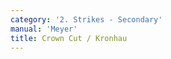 ```yaml
---
category: '2. Strikes - Secondary'
manual: 'Meyer'
title: Crown Cut / Kronhau
---
```


<link rel="import" href="/bower_components/polymer/polymer.html">
<link rel="import" href="shared-styles.html">

<dom-module id="{{ page.url | split:'/' | last | remove: '.html' }}-element">
  <template>
    <style include="shared-styles">
      :host {
        display: block;

        padding: 10px;
      }
    </style>

    <div class="card">
      <h1>{{ page.title }}</h1>
      <blockquote><p>This is executed thus: when you stand in the Plow or else lay on up from below from some posture (concerning which I have spoken in the previous chapter), and your opponent cuts at you from above, then go up with horizontal quillons and catch his stroke in the air on your shield or quillon bar; and as soon as it clashes, push the pommel quickly upward and strike him with the short edge behind his blade on his head; thus have you correctly executed the Crown Cut.</p></blockquote>

    </div>
  </template>

  <script>
    Polymer({
      is: '{{ page.url | split:'/' | last | remove: '.html' }}-element',
    });
  </script>
</dom-module>